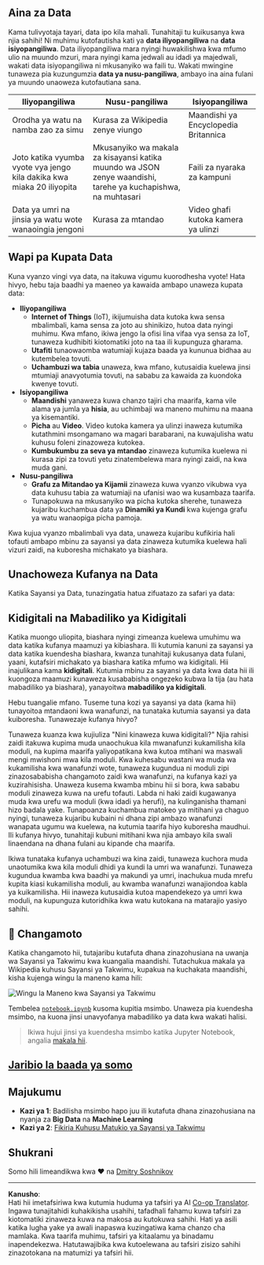 <!--
CO_OP_TRANSLATOR_METADATA:
{
  "original_hash": "a0516588d172f82f35f7a0d4a001e5d0",
  "translation_date": "2025-09-05T17:18:45+00:00",
  "source_file": "1-Introduction/01-defining-data-science/README.md",
  "language_code": "sw"
}
-->
## Aina za Data

Kama tulivyotaja tayari, data ipo kila mahali. Tunahitaji tu kuikusanya kwa njia sahihi! Ni muhimu kutofautisha kati ya **data iliyopangiliwa** na **data isiyopangiliwa**. Data iliyopangiliwa mara nyingi huwakilishwa kwa mfumo ulio na muundo mzuri, mara nyingi kama jedwali au idadi ya majedwali, wakati data isiyopangiliwa ni mkusanyiko wa faili tu. Wakati mwingine tunaweza pia kuzungumzia **data ya nusu-pangiliwa**, ambayo ina aina fulani ya muundo unaoweza kutofautiana sana.

| Iliyopangiliwa                                                              | Nusu-pangiliwa                                                                                 | Isiyopangiliwa                          |
| ---------------------------------------------------------------------------- | ---------------------------------------------------------------------------------------------- | --------------------------------------- |
| Orodha ya watu na namba zao za simu                                         | Kurasa za Wikipedia zenye viungo                                                                | Maandishi ya Encyclopedia Britannica    |
| Joto katika vyumba vyote vya jengo kila dakika kwa miaka 20 iliyopita       | Mkusanyiko wa makala za kisayansi katika muundo wa JSON zenye waandishi, tarehe ya kuchapishwa, na muhtasari | Faili za nyaraka za kampuni             |
| Data ya umri na jinsia ya watu wote wanaoingia jengoni                     | Kurasa za mtandao                                                                               | Video ghafi kutoka kamera ya ulinzi     |

## Wapi pa Kupata Data

Kuna vyanzo vingi vya data, na itakuwa vigumu kuorodhesha vyote! Hata hivyo, hebu taja baadhi ya maeneo ya kawaida ambapo unaweza kupata data:

* **Iliyopangiliwa**
  - **Internet of Things** (IoT), ikijumuisha data kutoka kwa sensa mbalimbali, kama sensa za joto au shinikizo, hutoa data nyingi muhimu. Kwa mfano, ikiwa jengo la ofisi lina vifaa vya sensa za IoT, tunaweza kudhibiti kiotomatiki joto na taa ili kupunguza gharama.
  - **Utafiti** tunaowaomba watumiaji kujaza baada ya kununua bidhaa au kutembelea tovuti.
  - **Uchambuzi wa tabia** unaweza, kwa mfano, kutusaidia kuelewa jinsi mtumiaji anavyotumia tovuti, na sababu za kawaida za kuondoka kwenye tovuti.
* **Isiyopangiliwa**
  - **Maandishi** yanaweza kuwa chanzo tajiri cha maarifa, kama vile alama ya jumla ya **hisia**, au uchimbaji wa maneno muhimu na maana ya kisemantiki.
  - **Picha** au **Video**. Video kutoka kamera ya ulinzi inaweza kutumika kutathmini msongamano wa magari barabarani, na kuwajulisha watu kuhusu foleni zinazoweza kutokea.
  - **Kumbukumbu za seva ya mtandao** zinaweza kutumika kuelewa ni kurasa zipi za tovuti yetu zinatembelewa mara nyingi zaidi, na kwa muda gani.
* **Nusu-pangiliwa**
  - **Grafu za Mitandao ya Kijamii** zinaweza kuwa vyanzo vikubwa vya data kuhusu tabia za watumiaji na ufanisi wao wa kusambaza taarifa.
  - Tunapokuwa na mkusanyiko wa picha kutoka sherehe, tunaweza kujaribu kuchambua data ya **Dinamiki ya Kundi** kwa kujenga grafu ya watu wanaopiga picha pamoja.

Kwa kujua vyanzo mbalimbali vya data, unaweza kujaribu kufikiria hali tofauti ambapo mbinu za sayansi ya data zinaweza kutumika kuelewa hali vizuri zaidi, na kuboresha michakato ya biashara.

## Unachoweza Kufanya na Data

Katika Sayansi ya Data, tunazingatia hatua zifuatazo za safari ya data:

## Kidigitali na Mabadiliko ya Kidigitali

Katika muongo uliopita, biashara nyingi zimeanza kuelewa umuhimu wa data katika kufanya maamuzi ya kibiashara. Ili kutumia kanuni za sayansi ya data katika kuendesha biashara, kwanza tunahitaji kukusanya data fulani, yaani, kutafsiri michakato ya biashara katika mfumo wa kidigitali. Hii inajulikana kama **kidigitali**. Kutumia mbinu za sayansi ya data kwa data hii ili kuongoza maamuzi kunaweza kusababisha ongezeko kubwa la tija (au hata mabadiliko ya biashara), yanayoitwa **mabadiliko ya kidigitali**.

Hebu tuangalie mfano. Tuseme tuna kozi ya sayansi ya data (kama hii) tunayoitoa mtandaoni kwa wanafunzi, na tunataka kutumia sayansi ya data kuiboresha. Tunawezaje kufanya hivyo?

Tunaweza kuanza kwa kujiuliza "Nini kinaweza kuwa kidigitali?" Njia rahisi zaidi itakuwa kupima muda unaochukua kila mwanafunzi kukamilisha kila moduli, na kupima maarifa yaliyopatikana kwa kutoa mtihani wa maswali mengi mwishoni mwa kila moduli. Kwa kuhesabu wastani wa muda wa kukamilisha kwa wanafunzi wote, tunaweza kugundua ni moduli zipi zinazosababisha changamoto zaidi kwa wanafunzi, na kufanya kazi ya kuzirahisisha.
Unaweza kusema kwamba mbinu hii si bora, kwa sababu moduli zinaweza kuwa na urefu tofauti. Labda ni haki zaidi kugawanya muda kwa urefu wa moduli (kwa idadi ya herufi), na kulinganisha thamani hizo badala yake.
Tunapoanza kuchambua matokeo ya mitihani ya chaguo nyingi, tunaweza kujaribu kubaini ni dhana zipi ambazo wanafunzi wanapata ugumu wa kuelewa, na kutumia taarifa hiyo kuboresha maudhui. Ili kufanya hivyo, tunahitaji kubuni mitihani kwa njia ambayo kila swali linaendana na dhana fulani au kipande cha maarifa.

Ikiwa tunataka kufanya uchambuzi wa kina zaidi, tunaweza kuchora muda unaotumika kwa kila moduli dhidi ya kundi la umri wa wanafunzi. Tunaweza kugundua kwamba kwa baadhi ya makundi ya umri, inachukua muda mrefu kupita kiasi kukamilisha moduli, au kwamba wanafunzi wanajiondoa kabla ya kuikamilisha. Hii inaweza kutusaidia kutoa mapendekezo ya umri kwa moduli, na kupunguza kutoridhika kwa watu kutokana na matarajio yasiyo sahihi.

## 🚀 Changamoto

Katika changamoto hii, tutajaribu kutafuta dhana zinazohusiana na uwanja wa Sayansi ya Takwimu kwa kuangalia maandishi. Tutachukua makala ya Wikipedia kuhusu Sayansi ya Takwimu, kupakua na kuchakata maandishi, kisha kujenga wingu la maneno kama hili:

![Wingu la Maneno kwa Sayansi ya Takwimu](../../../../1-Introduction/01-defining-data-science/images/ds_wordcloud.png)

Tembelea [`notebook.ipynb`](../../../../../../../../../1-Introduction/01-defining-data-science/notebook.ipynb ':ignore') kusoma kupitia msimbo. Unaweza pia kuendesha msimbo, na kuona jinsi unavyofanya mabadiliko ya data kwa wakati halisi.

> Ikiwa hujui jinsi ya kuendesha msimbo katika Jupyter Notebook, angalia [makala hii](https://soshnikov.com/education/how-to-execute-notebooks-from-github/).

## [Jaribio la baada ya somo](https://ff-quizzes.netlify.app/en/ds/quiz/1)

## Majukumu

* **Kazi ya 1**: Badilisha msimbo hapo juu ili kutafuta dhana zinazohusiana na nyanja za **Big Data** na **Machine Learning**
* **Kazi ya 2**: [Fikiria Kuhusu Matukio ya Sayansi ya Takwimu](assignment.md)

## Shukrani

Somo hili limeandikwa kwa ♥️ na [Dmitry Soshnikov](http://soshnikov.com)

---

**Kanusho**:  
Hati hii imetafsiriwa kwa kutumia huduma ya tafsiri ya AI [Co-op Translator](https://github.com/Azure/co-op-translator). Ingawa tunajitahidi kuhakikisha usahihi, tafadhali fahamu kuwa tafsiri za kiotomatiki zinaweza kuwa na makosa au kutokuwa sahihi. Hati ya asili katika lugha yake ya awali inapaswa kuzingatiwa kama chanzo cha mamlaka. Kwa taarifa muhimu, tafsiri ya kitaalamu ya binadamu inapendekezwa. Hatutawajibika kwa kutoelewana au tafsiri zisizo sahihi zinazotokana na matumizi ya tafsiri hii.